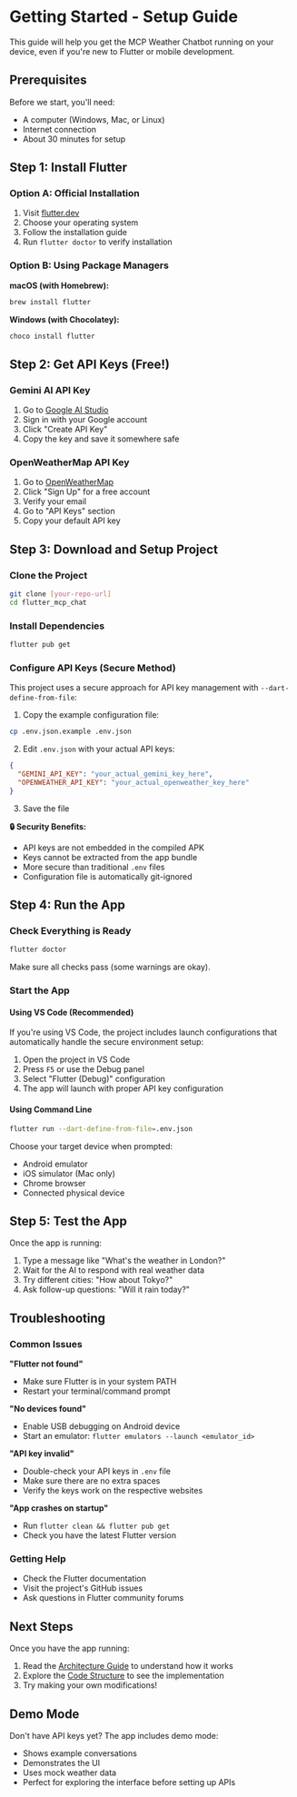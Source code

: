 # Getting Started - Setup Guide

This guide will help you get the MCP Weather Chatbot running on your device, even if you're new to Flutter or mobile development.

## Prerequisites

Before we start, you'll need:

- A computer (Windows, Mac, or Linux)
- Internet connection
- About 30 minutes for setup

## Step 1: Install Flutter

### Option A: Official Installation

1. Visit [flutter.dev](https://flutter.dev/docs/get-started/install)
2. Choose your operating system
3. Follow the installation guide
4. Run `flutter doctor` to verify installation

### Option B: Using Package Managers

**macOS (with Homebrew):**

```bash
brew install flutter
```

**Windows (with Chocolatey):**

```bash
choco install flutter
```

## Step 2: Get API Keys (Free!)

### Gemini AI API Key

1. Go to [Google AI Studio](https://aistudio.google.com/app/apikey)
2. Sign in with your Google account
3. Click "Create API Key"
4. Copy the key and save it somewhere safe

### OpenWeatherMap API Key

1. Go to [OpenWeatherMap](https://openweathermap.org/api)
2. Click "Sign Up" for a free account
3. Verify your email
4. Go to "API Keys" section
5. Copy your default API key

## Step 3: Download and Setup Project

### Clone the Project

```bash
git clone [your-repo-url]
cd flutter_mcp_chat
```

### Install Dependencies

```bash
flutter pub get
```

### Configure API Keys (Secure Method)

This project uses a secure approach for API key management with `--dart-define-from-file`:

1. Copy the example configuration file:
```bash
cp .env.json.example .env.json
```

2. Edit `.env.json` with your actual API keys:
```json
{
  "GEMINI_API_KEY": "your_actual_gemini_key_here",
  "OPENWEATHER_API_KEY": "your_actual_openweather_key_here"
}
```

3. Save the file

**🔒 Security Benefits:**
- API keys are not embedded in the compiled APK
- Keys cannot be extracted from the app bundle
- More secure than traditional `.env` files
- Configuration file is automatically git-ignored

## Step 4: Run the App

### Check Everything is Ready

```bash
flutter doctor
```

Make sure all checks pass (some warnings are okay).

### Start the App

#### Using VS Code (Recommended)
If you're using VS Code, the project includes launch configurations that automatically handle the secure environment setup:

1. Open the project in VS Code
2. Press `F5` or use the Debug panel
3. Select "Flutter (Debug)" configuration
4. The app will launch with proper API key configuration

#### Using Command Line
```bash
flutter run --dart-define-from-file=.env.json
```

Choose your target device when prompted:

- Android emulator
- iOS simulator (Mac only)
- Chrome browser
- Connected physical device

## Step 5: Test the App

Once the app is running:

1. Type a message like "What's the weather in London?"
2. Wait for the AI to respond with real weather data
3. Try different cities: "How about Tokyo?"
4. Ask follow-up questions: "Will it rain today?"

## Troubleshooting

### Common Issues

**"Flutter not found"**

- Make sure Flutter is in your system PATH
- Restart your terminal/command prompt

**"No devices found"**

- Enable USB debugging on Android device
- Start an emulator: `flutter emulators --launch <emulator_id>`

**"API key invalid"**

- Double-check your API keys in `.env` file
- Make sure there are no extra spaces
- Verify the keys work on the respective websites

**"App crashes on startup"**

- Run `flutter clean && flutter pub get`
- Check you have the latest Flutter version

### Getting Help

- Check the Flutter documentation
- Visit the project's GitHub issues
- Ask questions in Flutter community forums

## Next Steps

Once you have the app running:

1. Read the [Architecture Guide](architecture.md) to understand how it works
2. Explore the [Code Structure](code-structure.md) to see the implementation
3. Try making your own modifications!

## Demo Mode

Don't have API keys yet? The app includes demo mode:

- Shows example conversations
- Demonstrates the UI
- Uses mock weather data
- Perfect for exploring the interface before setting up APIs
